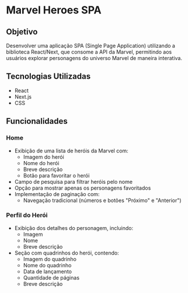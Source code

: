 # Marvel Heroes SPA

## Objetivo

Desenvolver uma aplicação SPA (Single Page Application) utilizando a biblioteca React/Next, que consome a API da Marvel, permitindo aos usuários explorar personagens do universo Marvel de maneira interativa.

## Tecnologias Utilizadas

- React
- Next.js
- CSS

## Funcionalidades

### Home

- Exibição de uma lista de heróis da Marvel com:
  - Imagem do herói
  - Nome do herói
  - Breve descrição
  - Botão para favoritar o herói
- Campo de pesquisa para filtrar heróis pelo nome
- Opção para mostrar apenas os personagens favoritados
- Implementação de paginação com:
  - Navegação tradicional (números e botões "Próximo" e "Anterior")

### Perfil do Herói

- Exibição dos detalhes do personagem, incluindo:
  - Imagem
  - Nome
  - Breve descrição
- Seção com quadrinhos do herói, contendo:
  - Imagem do quadrinho
  - Nome do quadrinho
  - Data de lançamento
  - Quantidade de páginas
  - Breve descrição


